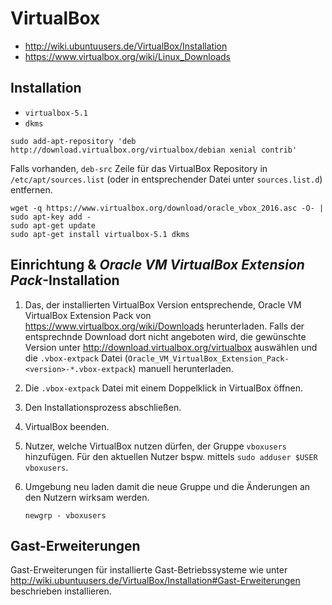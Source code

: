 # VirtualBox

+   <http://wiki.ubuntuusers.de/VirtualBox/Installation>
+   <https://www.virtualbox.org/wiki/Linux_Downloads>



## Installation

+   `virtualbox-5.1`
+   `dkms`

<!---->

    sudo add-apt-repository 'deb http://download.virtualbox.org/virtualbox/debian xenial contrib'

Falls vorhanden, `deb-src` Zeile für das VirtualBox Repository in `/etc/apt/sources.list` (oder in entsprechender Datei unter `sources.list.d`) entfernen.

    wget -q https://www.virtualbox.org/download/oracle_vbox_2016.asc -O- | sudo apt-key add -
    sudo apt-get update
    sudo apt-get install virtualbox-5.1 dkms



## Einrichtung & *Oracle VM VirtualBox Extension Pack*-Installation

1.  Das, der installierten VirtualBox Version entsprechende, Oracle VM VirtualBox Extension Pack von <https://www.virtualbox.org/wiki/Downloads> herunterladen. Falls der entsprechnde Download dort nicht angeboten wird, die gewünschte Version unter <http://download.virtualbox.org/virtualbox> auswählen und die `.vbox-extpack` Datei (`Oracle_VM_VirtualBox_Extension_Pack-<version>-*.vbox-extpack`) manuell herunterladen.
2.  Die `.vbox-extpack` Datei mit einem Doppelklick in VirtualBox öffnen.
3.  Den Installationsprozess abschließen.
4.  VirtualBox beenden.
5.  Nutzer, welche VirtualBox nutzen dürfen, der Gruppe `vboxusers` hinzufügen.
    Für den aktuellen Nutzer bspw. mittels `sudo adduser $USER vboxusers`.
6.  Umgebung neu laden damit die neue Gruppe und die Änderungen an den Nutzern wirksam werden.

        newgrp - vboxusers



## Gast-Erweiterungen

Gast-Erweiterungen für installierte Gast-Betriebssysteme wie unter <http://wiki.ubuntuusers.de/VirtualBox/Installation#Gast-Erweiterungen> beschrieben installieren.
